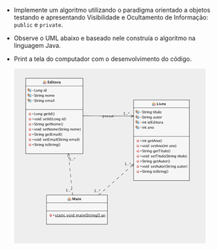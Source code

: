 * Implemente um algoritmo utilizando o paradigma orientado a objetos testando e apresentando Visibilidade e Ocultamento de Informação: `public` e `private`.
* Observe o UML abaixo e baseado nele construía o algoritmo na linguagem Java.
* Print a tela do computador com o desenvolvimento do código.
  
    ![img.png](img.png)
